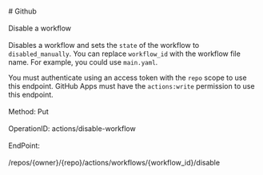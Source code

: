 <br>#     Github</br>
<br>Disable a workflow</br>
<br>Disables a workflow and sets the `state` of the workflow to `disabled_manually`. You can replace `workflow_id` with the workflow file name. For example, you could use `main.yaml`.

You must authenticate using an access token with the `repo` scope to use this endpoint. GitHub Apps must have the `actions:write` permission to use this endpoint.</br>
<br>Method: Put</br>
<br>OperationID: actions/disable-workflow</br>
<br>EndPoint:</br>
<br>/repos/{owner}/{repo}/actions/workflows/{workflow_id}/disable</br>
